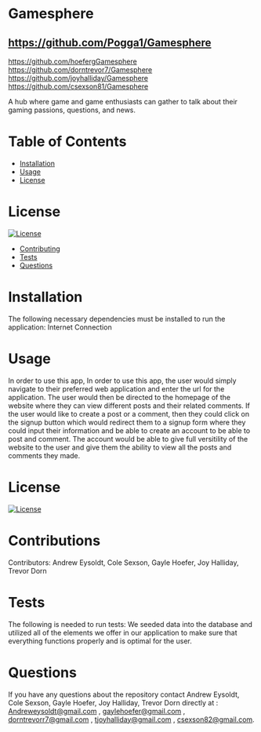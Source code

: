 # Gamesphere
  ## https://github.com/Pogga1/Gamesphere
  https://github.com/hoefergGamesphere
  https://github.com/dorntrevor7/Gamesphere
  https://github.com/joyhalliday/Gamesphere
  https://github.com/csexson81/Gamesphere
 
  A hub where game and game enthusiasts can gather to talk about their gaming passions, questions, and news.
# Table of Contents
* [Installation](#installation)
* [Usage](#usage)
* [License](#license)
# License
[![License](https://img.shields.io/badge/License-MIT-yellow.svg)](https://opensource.org/licenses/MIT)
* [Contributing](#contributions)
* [Tests](#test)
* [Questions](#questions)
# Installation
The following necessary dependencies must be installed to run the application: 
Internet Connection 
# Usage
  In order to use this app, In order to use this app, the user would simply navigate to their preferred web application and enter the url for the application. The user would then be directed to the homepage of the website where they can view different posts and their related comments. If the user would like to create a post or a comment,  then they could click on the signup button which would redirect them to a signup form where they could input their information and be able to create an account to be able to post and comment. The account would be able to give full versitility of the website to the user and give them the ability to view all the posts and comments they made.
  # License
[![License](https://img.shields.io/badge/License-MIT-yellow.svg)](https://opensource.org/licenses/MIT)
  # Contributions
  Contributors: Andrew Eysoldt, Cole Sexson, Gayle Hoefer, Joy Halliday, Trevor Dorn
  # Tests
  The following is needed to run tests: We seeded data into the database and utilized all of the elements we offer in our application to make sure that everything functions properly and is optimal for the user.
  # Questions
  If you have any questions about the repository contact Andrew Eysoldt, Cole Sexson, Gayle Hoefer, Joy Halliday, Trevor Dorn directly at : Andreweysoldt@gmail.com , gaylehoefer@gmail.com , dorntrevorr7@gmail.com , tjoyhalliday@gmail.com , csexson82@gmail.com.
